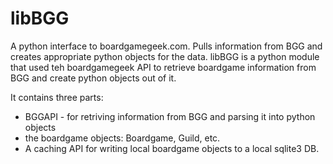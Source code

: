 libBGG
======

A python interface to boardgamegeek.com. Pulls information from BGG and creates appropriate python objects for the data.
libBGG is a python module that used teh boardgamegeek API to retrieve boardgame information from BGG and create python objects out of it. 

It contains three parts:
 * BGGAPI - for retriving information from BGG and parsing it into python objects
 * the boardgame objects: Boardgame, Guild, etc.
 * A caching API for writing local boardgame objects to a local sqlite3 DB.


